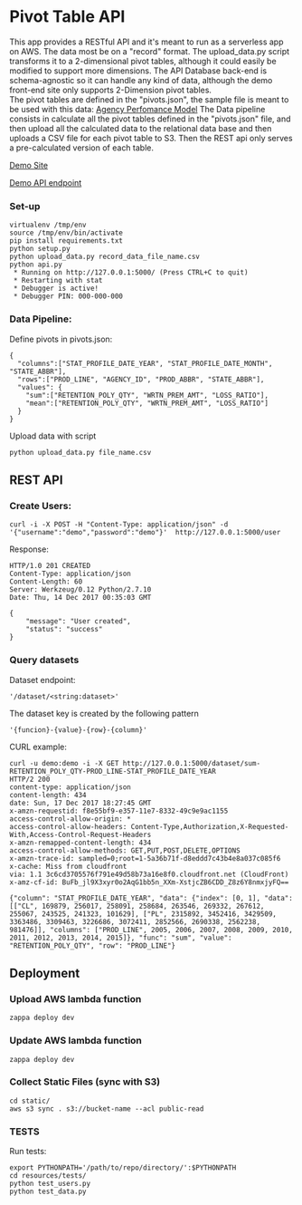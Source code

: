 # Pivot Table API


This app provides a RESTful API and it's meant to run as a serverless app on AWS.
The data most be on a "record" format. The upload_data.py script transforms it to a 2-dimensional pivot tables, although it could easily be modified to support more dimensions. The API Database back-end is schema-agnostic so it can handle any kind of data, although the demo front-end site only supports 2-Dimension pivot tables.  
The pivot tables are defined in the "pivots.json", the sample file is meant to be used with this data: [Agency Perfomance Model](https://www.kaggle.com/moneystore/agencyperformance)
The Data pipeline consists in calculate all the pivot tables defined in the "pivots.json" file, and then upload all the calculated data to the relational data base and then uploads a CSV file for each pivot table to S3. Then the REST api only serves a pre-calculated version of each table.  


[Demo Site](http://static-hruncx1gi.s3-website-us-west-1.amazonaws.com)

[Demo API endpoint](https://re291hwt17.execute-api.us-west-1.amazonaws.com/dev/)

### Set-up

    virtualenv /tmp/env
    source /tmp/env/bin/activate
    pip install requirements.txt
    python setup.py
    python upload_data.py record_data_file_name.csv
    python api.py
     * Running on http://127.0.0.1:5000/ (Press CTRL+C to quit)
     * Restarting with stat
     * Debugger is active!
     * Debugger PIN: 000-000-000

### Data Pipeline:

Define pivots in pivots.json:

    {
      "columns":["STAT_PROFILE_DATE_YEAR", "STAT_PROFILE_DATE_MONTH", "STATE_ABBR"],
      "rows":["PROD_LINE", "AGENCY_ID", "PROD_ABBR", "STATE_ABBR"],
      "values": {
        "sum":["RETENTION_POLY_QTY", "WRTN_PREM_AMT", "LOSS_RATIO"],
        "mean":["RETENTION_POLY_QTY", "WRTN_PREM_AMT", "LOSS_RATIO"]
      }
    }

Upload data with script

    python upload_data.py file_name.csv

## REST API

### Create Users:

    curl -i -X POST -H "Content-Type: application/json" -d '{"username":"demo","password":"demo"}'  http://127.0.0.1:5000/user

Response:

    HTTP/1.0 201 CREATED
    Content-Type: application/json
    Content-Length: 60
    Server: Werkzeug/0.12 Python/2.7.10
    Date: Thu, 14 Dec 2017 00:35:03 GMT
    
    {
        "message": "User created",
        "status": "success"
    }


### Query datasets

Dataset endpoint:  
    
    '/dataset/<string:dataset>'

The dataset key is created by the following pattern 
    
    '{funcion}-{value}-{row}-{column}' 

CURL example:

    curl -u demo:demo -i -X GET http://127.0.0.1:5000/dataset/sum-RETENTION_POLY_QTY-PROD_LINE-STAT_PROFILE_DATE_YEAR
    HTTP/2 200
    content-type: application/json
    content-length: 434
    date: Sun, 17 Dec 2017 18:27:45 GMT
    x-amzn-requestid: f8e55bf9-e357-11e7-8332-49c9e9ac1155
    access-control-allow-origin: *
    access-control-allow-headers: Content-Type,Authorization,X-Requested-With,Access-Control-Request-Headers
    x-amzn-remapped-content-length: 434
    access-control-allow-methods: GET,PUT,POST,DELETE,OPTIONS
    x-amzn-trace-id: sampled=0;root=1-5a36b71f-d8eddd7c43b4e8a037c085f6
    x-cache: Miss from cloudfront
    via: 1.1 3c6cd3705576f791e49d58b73a16e8f0.cloudfront.net (CloudFront)
    x-amz-cf-id: BuFb_jl9X3xyr0o2AqG1bb5n_XXm-XstjcZB6CDD_Z8z6Y8nmxjyFQ==
    
    {"column": "STAT_PROFILE_DATE_YEAR", "data": {"index": [0, 1], "data": [["CL", 169879, 256017, 258091, 258684, 263546, 269332, 267612, 255067, 243525, 241323, 101629], ["PL", 2315892, 3452416, 3429509, 3363486, 3309463, 3226686, 3072411, 2852566, 2690338, 2562238, 981476]], "columns": ["PROD_LINE", 2005, 2006, 2007, 2008, 2009, 2010, 2011, 2012, 2013, 2014, 2015]}, "func": "sum", "value": "RETENTION_POLY_QTY", "row": "PROD_LINE"}

## Deployment

### Upload AWS lambda function

    zappa deploy dev
    
### Update AWS lambda function

    zappa deploy dev

### Collect Static Files (sync with S3)

    cd static/
    aws s3 sync . s3://bucket-name --acl public-read


### TESTS

Run tests:

    export PYTHONPATH='/path/to/repo/directory/':$PYTHONPATH
    cd resources/tests/
    python test_users.py
    python test_data.py
